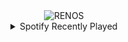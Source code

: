 <div align="center">
<picture>
    <source media="(prefers-color-scheme: dark)" srcset="https://i.ibb.co/23DZgnw/output-gif.gif">
    <source media="(prefers-color-scheme: light)" srcset="https://i.ibb.co/23DZgnw/output-gif.gif">
    <img alt="RENOS" src="https://i.ibb.co/23DZgnw/output-gif.gif">
</picture>
<details>
<summary>Spotify Recently Played</summary>
<img src="https://spotify-recently-played-readme.vercel.app/api?user=31d6d6zerc5ct6kck32na2ozsqf4&unique=1&width=400" alt="Spotify" />
</details>
</div>

<!-- Image deletion URL: https://ibb.co/tp7L8mS/51e690336c22ce90e3e8ec111ac86df5 -->